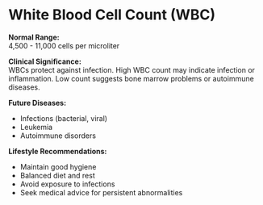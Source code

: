 # White Blood Cell Count (WBC)

**Normal Range:**  
4,500 - 11,000 cells per microliter

**Clinical Significance:**  
WBCs protect against infection. High WBC count may indicate infection or inflammation. Low count suggests bone marrow problems or autoimmune diseases.

**Future Diseases:**  
- Infections (bacterial, viral)  
- Leukemia  
- Autoimmune disorders

**Lifestyle Recommendations:**  
- Maintain good hygiene  
- Balanced diet and rest  
- Avoid exposure to infections  
- Seek medical advice for persistent abnormalities
